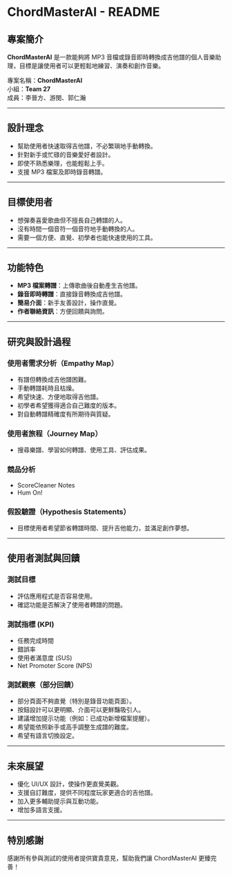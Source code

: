 # ChordMasterAI - README

## 專案簡介
**ChordMasterAI** 是一款能夠將 MP3 音檔或錄音即時轉換成吉他譜的個人音樂助理，目標是讓使用者可以更輕鬆地練習、演奏和創作音樂。

專案名稱：**ChordMasterAI**  
小組：**Team 27**  
成員：李晉方、游閔、郭仁瀚

---

## 設計理念
- 幫助使用者快速取得吉他譜，不必繁瑣地手動轉換。
- 針對新手或忙碌的音樂愛好者設計。
- 即使不熟悉樂理，也能輕鬆上手。
- 支援 MP3 檔案及即時錄音轉譜。

---

## 目標使用者
- 想彈奏喜愛歌曲但不擅長自己轉譜的人。
- 沒有時間一個音符一個音符地手動轉換的人。
- 需要一個方便、直覺、初學者也能快速使用的工具。

---

## 功能特色
- **MP3 檔案轉譜**：上傳歌曲後自動產生吉他譜。
- **錄音即時轉譜**：直接錄音轉換成吉他譜。
- **簡易介面**：新手友善設計，操作直覺。
- **作者聯絡資訊**：方便回饋與詢問。

---

## 研究與設計過程

### 使用者需求分析（Empathy Map）
- 有譜但轉換成吉他譜困難。
- 手動轉譜耗時且枯燥。
- 希望快速、方便地取得吉他譜。
- 初學者希望獲得適合自己難度的版本。
- 對自動轉譜精確度有所期待與質疑。

### 使用者旅程（Journey Map）
- 搜尋樂譜、學習如何轉譜、使用工具、評估成果。

### 競品分析
- ScoreCleaner Notes
- Hum On!

### 假設驗證（Hypothesis Statements）
- 目標使用者希望節省轉譜時間、提升吉他能力，並滿足創作夢想。

---

## 使用者測試與回饋

### 測試目標
- 評估應用程式是否容易使用。
- 確認功能是否解決了使用者轉譜的問題。

### 測試指標 (KPI)
- 任務完成時間
- 錯誤率
- 使用者滿意度 (SUS)
- Net Promoter Score (NPS)

### 測試觀察（部分回饋）
- 部分頁面不夠直覺（特別是錄音功能頁面）。
- 按鈕設計可以更明顯、介面可以更鮮豔吸引人。
- 建議增加提示功能（例如：已成功新增檔案提醒）。
- 希望能依照新手或高手調整生成譜的難度。
- 希望有語言切換設定。

---

## 未來展望
- 優化 UI/UX 設計，使操作更直覺美觀。
- 支援自訂難度，提供不同程度玩家更適合的吉他譜。
- 加入更多輔助提示與互動功能。
- 增加多語言支援。

---

## 特別感謝
感謝所有參與測試的使用者提供寶貴意見，幫助我們讓 ChordMasterAI 更臻完善！
